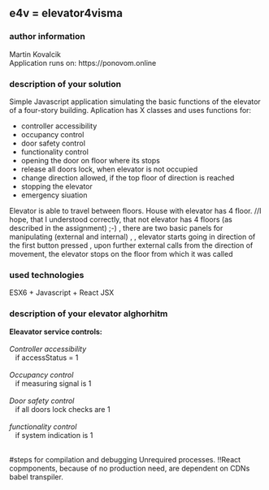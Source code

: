 <h2>e4v = elevator4visma</h2>

<h3>author information</h3>
Martin Kovalcik<br>
Application runs on: https://ponovom.online
<br>
<h3>description of your solution</h3>
Simple Javascript application simulating the basic functions of the elevator of a four-story building.
Aplication has X classes and uses functions for:
<ul>
<li> controller accessibility </li> 
<li> occupancy control </li>
<li> door safety control </li>
<li> functionality control </li>
<li> opening the door on floor where its stops </li>
<li> release all doors lock, when elevator is not occupied </li>
<li> change direction allowed, if the top floor of direction is reached </li>
<li> stopping the elevator </li>
<li> emergency siuation </li>
</ul>

Elevator is able to travel between floors.
House with elevator has 4 floor. //I hope, that I understood correctly, that not elevator has 4 floors (as described in the assignment) ;-)
, there are two basic panels for manipulating (external and internal)
, 
, elevator starts going in direction of the first button pressed
, upon further external calls from the direction of movement, the elevator stops on the floor from which it was called
<br>

<h3>used technologies</h3>
ESX6 + Javascript + React JSX

<h3>description of your elevator alghorhitm</h3>
<b>Eleavator service controls:</b><br><br>
<i>Controller accessibility</i><br>
&nbsp;&nbsp;    if accessStatus = 1
<br><br>
<i> Occupancy control </i><br>
&nbsp;&nbsp;    if measuring signal is 1
<br><br>
<i> Door safety control </i><br>
&nbsp;&nbsp;    if all doors lock checks are 1
<br><br>
<i> functionality control </i><br>
&nbsp;&nbsp;    if system indication is 1 
<br><br>

#steps for compilation and debugging
Unrequired processes. !!React copmponents, because of no production need, are dependent on CDNs babel transpiler.
